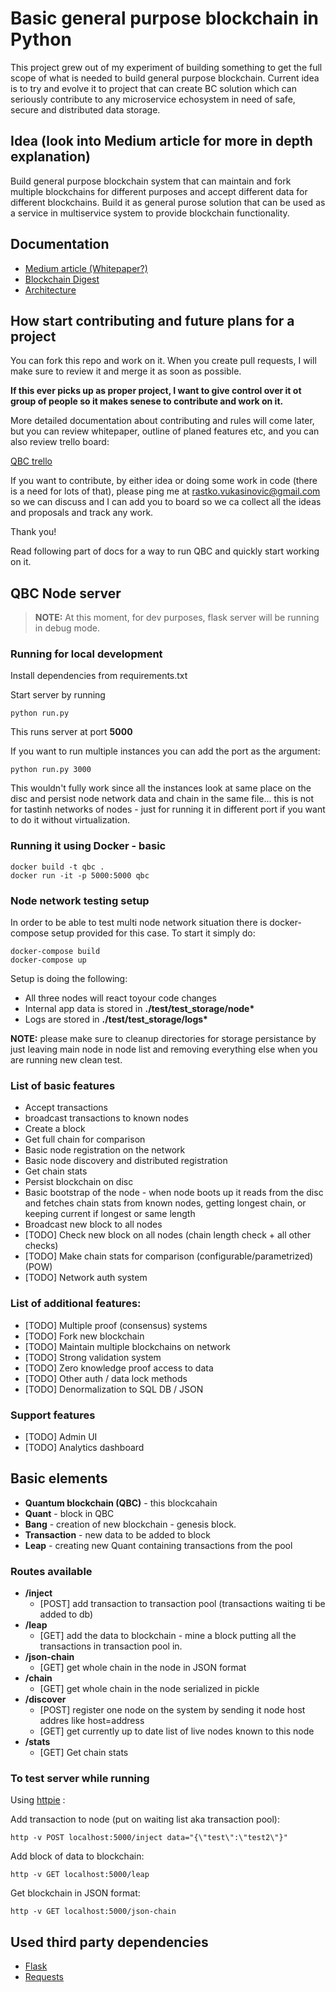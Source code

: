 # Basic general purpose blockchain in Python

This project grew out of my experiment of building something to get the full scope of what is needed to build general purpose blockchain. Current idea is to try and evolve it to project that can create BC solution which can seriously contribute to any microservice echosystem in need of safe, secure and distributed data storage.

## Idea (look into Medium article for more in depth explanation)

Build general purpose blockchain system that can maintain and fork multiple blockchains for different purposes and accept different data for different blockchains. Build it as general purose solution that can be used as a service in multiservice system to provide blockchain functionality.

## Documentation

* [Medium article (Whitepaper?)](https://hackernoon.com/building-general-purpose-blockchain-71ffb8511ce)
* [Blockchain Digest](documentation/blockchain-digest.md)
* [Architecture](documentation/architecture.md)

## How start contributing and future plans for a project

You can fork this repo and work on it. When you create pull requests, I will make sure to review it and merge it as soon as possible.

**If this ever picks up as proper project, I want to give control over it ot group of people so it makes senese to contribute and work on it.**

More detailed documentation about contributing and rules will come later, but you can review whitepaper, outline of planed features etc, and you can also review trello board:

[QBC trello](https://trello.com/b/IKDDvvC1/quantum-blockchain)

If you want to contribute, by either idea or doing some work in code (there is a need for lots of that), please ping me at rastko.vukasinovic@gmail.com so we can discuss and I can add you to board so we ca collect all the ideas and proposals and track any work.

Thank you!

Read following part of docs for a way to run QBC and quickly start working on it.

## QBC Node server

> **NOTE:** At this moment, for dev purposes, flask server will be running in debug mode.

### Running for local development
Install dependencies from requirements.txt

Start server by running

```
python run.py
```
This runs server at port **5000**

If you want to run multiple instances you can add the port as the argument:

```
python run.py 3000
```

This wouldn't fully work since all the instances look at same place on the disc and persist node network data and chain in the same file... this is not for tastinh networks of nodes - just for running it in different port if you want to do it without virtualization.

### Running it using Docker - basic
```
docker build -t qbc .
docker run -it -p 5000:5000 qbc
```

### Node network testing setup

In order to be able to test multi node network situation there is docker-compose setup provided for this case. To start it simply do:
```
docker-compose build
docker-compose up
```
Setup is doing the following:
* All three nodes will react toyour code changes
* Internal app data is stored in **./test/test_storage/node\***
* Logs are stored in **./test/test_storage/logs\***

**NOTE:** please make sure to cleanup directories for storage persistance by just leaving main node in node list and removing everything else when you are running new clean test.

### List of basic features

* Accept transactions
* broadcast transactions to known nodes
* Create a block
* Get full chain for comparison
* Basic node registration on the network
* Basic node discovery and distributed registration
* Get chain stats
* Persist blockchain on disc
* Basic bootstrap of the node - when node boots up it reads from the disc and fetches chain stats from known nodes, getting longest chain, or keeping current if longest or same length
* Broadcast new block to all nodes
* [TODO] Check new block on all nodes (chain length check + all other checks)
* [TODO] Make chain stats for comparison (configurable/parametrized) (POW)
* [TODO] Network auth system


### List of additional features:
* [TODO] Multiple proof (consensus) systems
* [TODO] Fork new blockchain
* [TODO] Maintain multiple blockchains on network
* [TODO] Strong validation system
* [TODO] Zero knowledge proof access to data
* [TODO] Other auth / data lock methods
* [TODO] Denormalization to SQL DB / JSON

### Support features
* [TODO] Admin UI
* [TODO] Analytics dashboard


## Basic elements

* **Quantum blockchain (QBC)** - this blockcahain
* **Quant** - block in QBC
* **Bang** - creation of new blockchain - genesis block.
* **Transaction** - new data to be added to block
* **Leap** - creating new Quant containing transactions from the pool

### Routes available

* **/inject**
  * [POST] add transaction to transaction pool (transactions waiting ti be added to db)
* **/leap**
  * [GET] add the data to blockchain - mine a block putting all the transactions in transaction pool in.
* **/json-chain**
  * [GET] get whole chain in the node in JSON format
* **/chain**
  * [GET] get whole chain in the node serialized in pickle
* **/discover**
  * [POST] register one node on the system by sending it node host addres like host=address
  * [GET] get currently up to date list of live nodes known to this node
* **/stats**
  * [GET] Get chain stats

### To test server while running

Using [httpie](https://httpie.org/) :

Add transaction to node (put on waiting list aka transaction pool):

```
http -v POST localhost:5000/inject data="{\"test\":\"test2\"}"
```

Add block of data to blockchain:
```
http -v GET localhost:5000/leap
```

Get blockchain in JSON format:
```
http -v GET localhost:5000/json-chain
```

## Used third party dependencies

* [Flask](http://flask.pocoo.org/docs/0.12/quickstart/)
* [Requests](http://docs.python-requests.org/en/latest/user/quickstart/)

